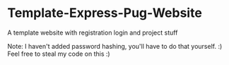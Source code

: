 # Template-Express-Pug-Website
A template website with registration login and project stuff

Note: I haven't added password hashing, you'll have to do that yourself. :)
Feel free to steal my code on this :)
